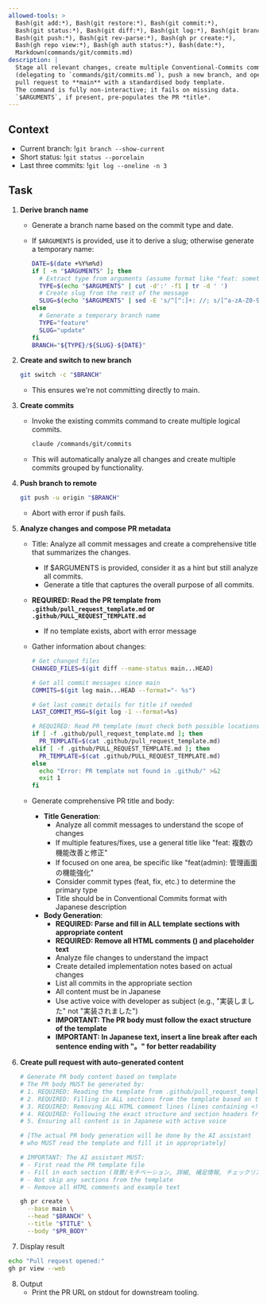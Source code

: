 ```yaml
---
allowed-tools: >
  Bash(git add:*), Bash(git restore:*), Bash(git commit:*),
  Bash(git status:*), Bash(git diff:*), Bash(git log:*), Bash(git branch:*),
  Bash(git push:*), Bash(git rev-parse:*), Bash(gh pr create:*),
  Bash(gh repo view:*), Bash(gh auth status:*), Bash(date:*),
  Markdown(commands/git/commits.md)
description: |
  Stage all relevant changes, create multiple Conventional-Commits commits
  (delegating to `commands/git/commits.md`), push a new branch, and open a
  pull request to **main** with a standardised body template.
  The command is fully non-interactive; it fails on missing data.
  `$ARGUMENTS`, if present, pre-populates the PR *title*.
---
```


## Context

- Current branch: !`git branch --show-current`
- Short status: !`git status --porcelain`
- Last three commits: !`git log --oneline -n 3`

## Task

1. **Derive branch name**
   - Generate a branch name based on the commit type and date.
   - If `$ARGUMENTS` is provided, use it to derive a slug; otherwise generate a temporary name:

     ```bash
     DATE=$(date +%Y%m%d)
     if [ -n "$ARGUMENTS" ]; then
       # Extract type from arguments (assume format like "feat: something")
       TYPE=$(echo "$ARGUMENTS" | cut -d':' -f1 | tr -d ' ')
       # Create slug from the rest of the message
       SLUG=$(echo "$ARGUMENTS" | sed -E 's/^[^:]+: //; s/[^a-zA-Z0-9]+/-/g; s/-+$//; s/^-+//; s/-{2,}/-/g' | cut -c1-40 | tr '[:upper:]' '[:lower:]')
     else
       # Generate a temporary branch name
       TYPE="feature"
       SLUG="update"
     fi
     BRANCH="${TYPE}/${SLUG}-${DATE}"
     ```

2. **Create and switch to new branch**

   ```bash
   git switch -c "$BRANCH"
   ```

   - This ensures we're not committing directly to main.

3. **Create commits**
   - Invoke the existing commits command to create multiple logical commits.

     ```bash
     claude /commands/git/commits
     ```

   - This will automatically analyze all changes and create multiple commits grouped by functionality.

4. **Push branch to remote**

   ```bash
   git push -u origin "$BRANCH"
   ```

   - Abort with error if push fails.

5. **Analyze changes and compose PR metadata**
   - Title: Analyze all commit messages and create a comprehensive title that summarizes the changes.
     - If $ARGUMENTS is provided, consider it as a hint but still analyze all commits.
     - Generate a title that captures the overall purpose of all commits.
   - **REQUIRED: Read the PR template from `.github/pull_request_template.md` or `.github/PULL_REQUEST_TEMPLATE.md`**
     - If no template exists, abort with error message
   - Gather information about changes:

     ```bash
     # Get changed files
     CHANGED_FILES=$(git diff --name-status main...HEAD)

     # Get all commit messages since main
     COMMITS=$(git log main...HEAD --format="- %s")

     # Get last commit details for title if needed
     LAST_COMMIT_MSG=$(git log -1 --format=%s)

     # REQUIRED: Read PR template (must check both possible locations)
     if [ -f .github/pull_request_template.md ]; then
       PR_TEMPLATE=$(cat .github/pull_request_template.md)
     elif [ -f .github/PULL_REQUEST_TEMPLATE.md ]; then
       PR_TEMPLATE=$(cat .github/PULL_REQUEST_TEMPLATE.md)
     else
       echo "Error: PR template not found in .github/" >&2
       exit 1
     fi
     ```

   - Generate comprehensive PR title and body:
     - **Title Generation**:
       - Analyze all commit messages to understand the scope of changes
       - If multiple features/fixes, use a general title like "feat: 複数の機能改善と修正"
       - If focused on one area, be specific like "feat(admin): 管理画面の機能強化"
       - Consider commit types (feat, fix, etc.) to determine the primary type
       - Title should be in Conventional Commits format with Japanese description
     - **Body Generation**:
       - **REQUIRED: Parse and fill in ALL template sections with appropriate content**
       - **REQUIRED: Remove all HTML comments (<!-- -->) and placeholder text**
       - Analyze file changes to understand the impact
       - Create detailed implementation notes based on actual changes
       - List all commits in the appropriate section
       - All content must be in Japanese
       - Use active voice with developer as subject (e.g., "実装しました" not "実装されました")
       - **IMPORTANT: The PR body must follow the exact structure of the template**
       - **IMPORTANT: In Japanese text, insert a line break after each sentence ending with "。" for better readability**

6. **Create pull request with auto-generated content**

   ```bash
   # Generate PR body content based on template
   # The PR body MUST be generated by:
   # 1. REQUIRED: Reading the template from .github/pull_request_template.md or .github/PULL_REQUEST_TEMPLATE.md
   # 2. REQUIRED: Filling in ALL sections from the template based on the commit and changes
   # 3. REQUIRED: Removing ALL HTML comment lines (lines containing <!--) and placeholder text
   # 4. REQUIRED: Following the exact structure and section headers from the template
   # 5. Ensuring all content is in Japanese with active voice

   # [The actual PR body generation will be done by the AI assistant
   # who MUST read the template and fill it in appropriately]

   # IMPORTANT: The AI assistant MUST:
   # - First read the PR template file
   # - Fill in each section (背景/モチベーション, 詳細, 補足情報, チェックリスト)
   # - Not skip any sections from the template
   # - Remove all HTML comments and example text

   gh pr create \
     --base main \
     --head "$BRANCH" \
     --title "$TITLE" \
     --body "$PR_BODY"
   ```

7. Display result

```bash
echo "Pull request opened:"
gh pr view --web
```

8. Output
   - Print the PR URL on stdout for downstream tooling.
